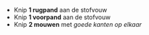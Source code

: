 *   Knip **1 rugpand** aan de stofvouw
*   Knip **1 voorpand** aan de stofvouw
*   Knip **2 mouwen** met *goede kanten op elkaar*
